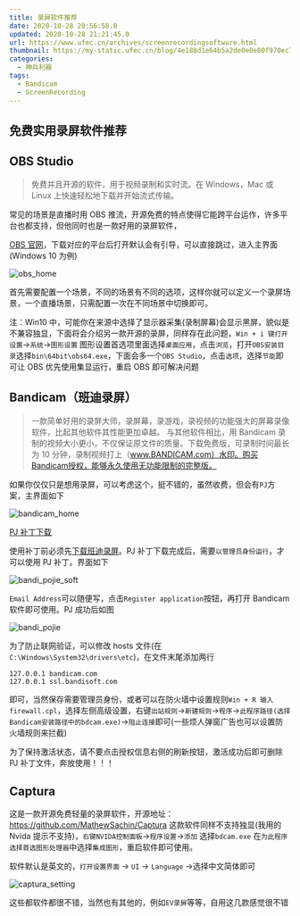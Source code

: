 ```yaml
---
title: 录屏软件推荐
date: 2020-10-28 20:56:58.0
updated: 2020-10-28 21:21:45.0
url: https://www.ufec.cn/archives/screenrecordingsoftware.html
thumbnail: https://my-static.ufec.cn/blog/4e188d1e64b5a2de0e0e80f970ec768b.png
categories:
  - 神兵利器
tags:
  - Bandicam
  - ScreenRecording
---
```


## 免费实用录屏软件推荐

## OBS Studio

> 免费并且开源的软件，用于视频录制和实时流。在 Windows，Mac 或 Linux 上快速轻松地下载并开始流式传输。

常见的场景是直播时用 OBS 推流，开源免费的特点使得它能跨平台运作，许多平台也都支持，但他同时也是一款好用的录屏软件，

[OBS 官网](https://obsproject.com)，下载对应的平台后打开默认会有引导，可以直接跳过，进入主界面(Windows 10 为例)

![obs_home](https://my-static.ufec.cn/blog/2df2e67bd2106e89c16a35e820e221c6.png)

首先需要配置一个场景，不同的场景有不同的选项，这样你就可以定义一个录屏场景，一个直播场景，只需配置一次在不同场景中切换即可。

注：Win10 中，可能你在来源中选择了显示器采集(录制屏幕)会显示黑屏，貌似是不兼容独显，下面将会介绍另一款开源的录屏，同样存在此问题，`Win + i 键打开设置`->`系统`->`图形设置` 图形设置首选项里面选择`桌面应用`，点击`浏览`，打开`OBS安装目录`选择`bin\64bit\obs64.exe`，下面会多一个`OBS Studio`，点击`选项`，选择`节能`即可让 OBS 优先使用集显运行，重启 OBS 即可解决问题

## Bandicam（班迪录屏）

> 一款简单好用的录屏大师，录屏幕，录游戏，录视频的功能强大的屏幕录像软件，比起其他软件其性能更加卓越。 与其他软件相比，用 Bandicam 录制的视频大小更小，不仅保证原文件的质量。下载免费版，可录制时间最长为 10 分钟，录制视频打上（www.BANDICAM.com）水印。购买Bandicam授权，能够永久使用无功能限制的完整版。

如果你仅仅只是想用录屏，可以考虑这个，挺不错的，虽然收费，但会有`PJ`方案，主界面如下

![bandicam_home](https://my-static.ufec.cn/blog/778c02a3c71c5d5860a6638d496d5e7e.png)

[PJ 补丁下载](https://pan.ufec.cn/%E8%BD%AF%E4%BB%B6/)

使用补丁前必须先[下载班迪录屏](https://www.bandicam.cn/downloads/)。PJ 补丁下载完成后，需要`以管理员身份运行`，才可以使用 PJ 补丁。界面如下

![bandi_pojie_soft](https://my-static.ufec.cn/blog/910dde27cff12ad23685760b0c1f40de.png)

`Email Address`可以随便写，点击`Register application`按钮，再打开 Bandicam 软件即可使用。PJ 成功后如图

![bandi_pojie](https://my-static.ufec.cn/blog/269292d18feed1f2055898cc8ab6d242.png)

为了防止联网验证，可以修改 hosts 文件(在`C:\Windows\System32\drivers\etc`)，在文件末尾添加两行

```
127.0.0.1 bandicam.com
127.0.0.1 ssl.bandisoft.com
```

即可，当然保存需要管理员身份，或者可以在防火墙中设置规则`Win + R 输入 firewall.cpl`，选择左侧高级设置，右键`出站规则`->`新建规则`->`程序`->`此程序路径(选择Bandicam安装路径中的bdcam.exe)`->`阻止连接`即可(一些烦人弹窗广告也可以设置防火墙规则来拦截)

为了保持激活状态，请不要点击授权信息右侧的刷新按钮，激活成功后即可删除 PJ 补丁文件，奔放使用！！！

## Captura

这是一款开源免费轻量的录屏软件，开源地址：https://github.com/MathewSachin/Captura 这款软件同样不支持独显(我用的 Nvida 提示不支持)，`右键NVIDA控制面板`->`程序设置`->`添加` 选择`bdcam.exe` 在`为此程序选择首选图形处理器`中选择`集成图形`，重启软件即可使用。

软件默认是英文的，`打开设置界面` -> `UI` -> `Language` ->选择中文简体即可

![captura_setting](https://my-static.ufec.cn/blog/783adebdca71f5dd5032a14219846c1a.png)

这些都软件都很不错，当然也有其他的，例如`EV录屏`等等，自用这几款感觉很不错
